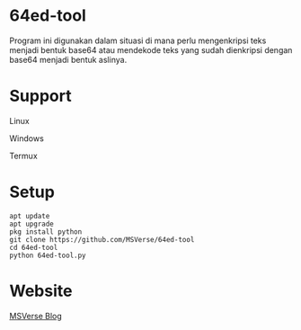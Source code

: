 # 64ed-tool

<p>Program ini digunakan dalam situasi di mana perlu mengenkripsi teks menjadi bentuk base64 atau mendekode teks yang sudah dienkripsi dengan base64 menjadi bentuk aslinya.</p>

# Support
Linux

Windows

Termux

# Setup
```
apt update
apt upgrade
pkg install python
git clone https://github.com/MSVerse/64ed-tool
cd 64ed-tool
python 64ed-tool.py
```
# Website
[MSVerse Blog](https://www.msverse.site/) 
